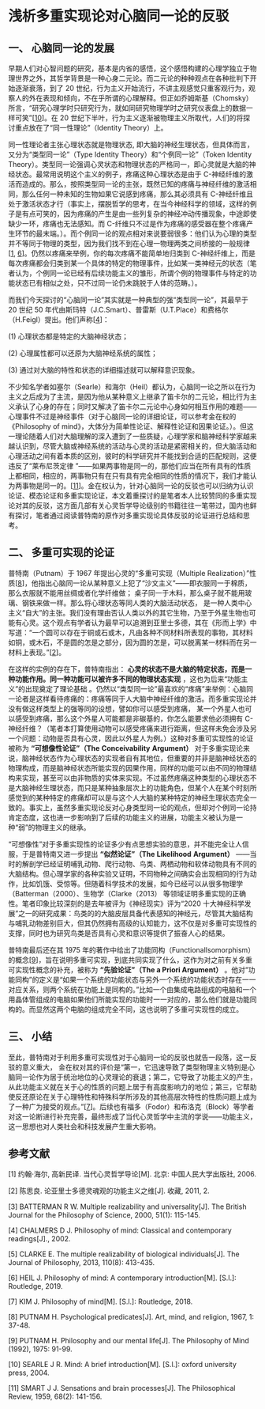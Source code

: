 # 浅析多重实现论对心脑同一论的反驳


## **一、** **心脑同一论的发展**

早期人们对心智问题的研究，基本是内省的感悟，这个感悟构建的心理学独立于物理世界之外，其哲学背景是一种心身二元论。而二元论的种种观点在各种批判下开始逐渐衰落，到了 20 世纪，行为主义开始流行，不讲主观感觉只重客观行为，观察人的外在表现和倾向，不在乎所谓的心理解释。但正如乔姆斯基（Chomsky）所言，“研究心理学时只研究行为，就如同研究物理学时之研究仪表盘上的数据一样可笑”[[10](https://zhuanlan.zhihu.com/p/392462172/edit#_bookmark7)]。在 20 世纪下半叶，行为主义逐渐被物理主义所取代，人们的将探讨重点放在了“同一性理论”（Identity Theory）上。

同一性理论者主张心理状态就是物理状态, 即大脑的神经生理状态，但具体而言，又分为“类型同一论”（Type Identity Theory）和“个例同一论”（Token Identity Theory）。类型同一论强调心灵状态和物理状态的严格同一，即心灵就是大脑的神经状态。最常用说明这个主义的例子，疼痛这种心理状态是由于 C-神经纤维的激活而造成的。那么，按照类型同一论的主张，既然已知的疼痛与神经纤维的激活相同，那么任何一种未知的生物如果它说感到疼痛，那么其必须具有 C-神经纤维且处于激活状态才行（事实上，摆脱哲学的思考，在当今神经科学的领域，这样的例子是有点可笑的，因为疼痛的产生是由一些列复杂的神经冲动传播现象，中途即使缺少一环，疼痛也无法感知。而 C-纤维只不过是作为疼痛的感受器在整个疼痛产生环节的最末端。）。而个例同一论的观点相对来说要弱很多：他们认为心理的类型并不等同于物理的类型，因为我们找不到在心理一物理两类之间桥接的一般规律[[1](https://zhuanlan.zhihu.com/p/392462172/edit#_bookmark0), [6](https://zhuanlan.zhihu.com/p/392462172/edit#_bookmark3)]。仍然以疼痛来举例，你的每次疼痛不能简单地归类到 C-神经纤维上，而是每次疼痛都会归类到某一个具体的特定的物理事件，比如某一类神经元的状态（笔者认为，个例同一论已经有后续功能主义的雏形，所谓个例的物理事件与特定的功能状态已有相似之处，只不过同一论仍未跳脱于人体的范畴。）。

而我们今天探讨的“心脑同一论”其实就是一种典型的强“类型同一论”，其最早于 20 世纪 50 年代由斯玛特（J.C.Smart）、普雷斯（U.T.Place）和费格尔（H.Feigl）提出。他们声称[[4](https://zhuanlan.zhihu.com/p/392462172/edit#_bookmark2)]：

(1) 心理状态都是特定的大脑神经状态；

(2) 心理属性都可以还原为大脑神经系统的属性；

(3) 通过对大脑的特性和状态的详细描述就可以解释意识现象。

  


不少知名学者如塞尔（Searle）和海尔（Heil）都认为，心脑同一论之所以在行为主义之后成为了主流，是因为他从某种意义上继承了笛卡尔的二元论，相比行为主义承认了心身的存在；同时又解决了笛卡尔二元论中心身如何相互作用的难题——心理事件不过是神经事件（对于心脑同一论的详细论证，可以参考金在权的《Philosophy of mind》，大体分为简单性论证、解释性论证和因果论证。）。但这一理论随着人们对大脑理解的深入遭到了一些质疑，心理学家和脑神经科学家越来越认识到，尽管大脑或神经系统的活动与心灵的活动是紧密相关的，但大脑活动和心理活动之间有着本质的区别，彼时的科学研究并不能找到合适的匹配规则，这便违反了“莱布尼茨定律 ”——如果两事物是同一的，那他们应当在所有具有的性质上都相同，相应的，两事物只有在只有具有完全相同的性质的情况下，我们才能认为两事物是同一的。[[11](https://zhuanlan.zhihu.com/p/392462172/edit#_bookmark8)]。金在权认为，针对心脑同一论的反驳也可以归纳为认识论证、模态论证和多重实现论证，本文着重探讨的是笔者本人比较赞同的多重实现论对其的反驳，这方面几部有关心灵哲学导论级别的书籍往往一笔带过，国内也鲜有探讨，笔者通过阅读普特南的原作对多重实现论具体反驳的论证进行总结和思考。

##  **二、** **多重可实现的论证**

普特南（Putnam）于 1967 年提出心灵的“多重可实现（Multiple Realization）”性质[[8](https://zhuanlan.zhihu.com/p/392462172/edit#_bookmark5)]，他指出心脑同一论从某种意义上犯了“沙文主义”——即衣服同一于棉质，那么衣服就不能用丝绸或者化学纤维做； 桌子同一于木料，那么桌子就不能用玻璃、钢铁来做一样。那么将心理状态等同人类的大脑活动状态， 是一种人类中心主义“自大”的主张。我们没有理由否认人类以外的其它生物，乃至于外星生物也可能有心灵。这个观点有学者认为最早可以追溯到亚里士多德，其在《形而上学》中写道：“一个圆可以存在于铜或石或木，凡由各种不同材料所表现的事物，其材料如铜，或木石，不是圆的怎是之部分，因为圆的怎是，可以脱离某一材料而在另一材料上表现。”[[2](https://zhuanlan.zhihu.com/p/392462172/edit#_bookmark1)]。

在这样的实例的存在下，普特南指出： **心灵的状态不是大脑的特定状态，而是一种功能作用。同一种功能可以被许多不同的物理状态实现** ，这也为后来“功能主义”的出现奠定了理论基础 。仍然以“类型同一论”最喜欢的“疼痛”来举例：心脑同一论者是这样看待疼痛的：疼痛等同于人大脑中神经纤维的激活。而多重实现论并没有做这样类型上的强等同的设想，譬如你可以感受到疼痛， 某一个外星人也可以感受到疼痛，那么这个外星人可能都是非碳基的，你怎么能要求他必须拥有 C-神经纤维？（笔者本打算使用动物可以感受疼痛来进行距离，但这样未免会涉及另一个问题：动物是否具有心灵，因此以外星人为例。）这种对多重可实现性的论证被称为 **“可想像性论证”（The** **Conceivability** **Argument）** 对于多重实现论来说，脑神经状态作为心理状态的实现者自有其地位，但重要的并非是脑神经状态的物理构成，而是脑神经状态所能实现的因果作用，同样的功能可以由不同的物理结构来实现，甚至可以由非物质的实体来实现。不过虽然疼痛这种类型的心理状态不是大脑神经生理状态，而只是某种抽象层次上的功能角色，但某个人在某个时刻所感觉到的某种特定的疼痛却可以是与这个人大脑的某种特定的神经生理状态完全一致的。事实上，虽然多重实现论反对心身类型同一论的观点，但却对个例同一论持肯定态度，这也进一步影响到了后续的功能主义的进展，功能主义被认为是一种“弱”的物理主义的继承。

“可想像性”对于多重实现性的论证多少有点思想实验的意思，并不能完全让人信服，于是普特南又进一步提出 **“似然论证”（The** **Likelihood** **Argument）** ——当时的解剖学已经证明哺乳动物、爬行动物、鸟类、两栖动物和软体动物具有不同的大脑结构。但心理学家的各种实验又证明，不同物种之间确实会出现相同的行为动作，比如饥饿、受惊等。但随着科学技术的发展，如今已经可以从很多物理学（Batterman（2000）、生物学（Clarke（2013） 等领域证明多重实现的正确性。笔者印象比较深刻的是去年被评为《神经现实》评为“2020 十大神经科学发展”之一的研究成果：鸟类的的大脑皮层具备代表感知的神经元，尽管其大脑结构与哺乳动物差别巨大，但其仍然拥有高级的认知能力，这不仅是对多重可实现性的支撑，同时也为研究鸟类是否具有心灵和意识等提供了振奋人心的结果。

普特南最后还在其 1975 年的著作中给出了功能同构（FunctionalIsomorphism）的概念[[9](https://zhuanlan.zhihu.com/p/392462172/edit#_bookmark6)]，旨在说明多重可实现，到底共同实现了什么，这作为对之前有关多重可实现性概念的补充，被称为 **“先验论证”（The a Priori Argument）** 。他对“功能同构”的定义是“如果一个系统的功能状态与另外一个系统的功能状态时存在一一对应关系，则两个系统在功能上是同构的。”比如一个由集成电路组成的电脑和一个用晶体管组成的电脑如果他们所能实现的功能时一一对应的，那么他们就是功能同构的。而显然这两个电脑的组成完全不同，这也说明了多重可实现性的成立。

##  **三、** **小结**

至此，普特南对于利用多重可实现性对于心脑同一论的反驳也就告一段落，这一反驳的意义重大， 金在权对其的评价是“第一，它迅速导致了类型物理主义特别是心脑同一论作为居于统治地位的心灵理论的衰退；第二，它导致了功能主义的产生，从此功能主义就在关于心的性质的问题上居于有高度影响力的地位；第三，它帮助使反还原论在关于心理特性和特殊科学所涉及的其他高层次特性的性质问题上成为了一种广为接受的观点。”[[7](https://zhuanlan.zhihu.com/p/392462172/edit#_bookmark4)]。后续也有福多（Fodor）和布洛克（Block）等学者对这一论断进行补充完善，最终形成了当代心灵哲学中主流的学说——功能主义，这一思想也对人类社会和科技发展产生重大影响。

##  **参考文献**

[1] 约翰·海尔, 高新民译. 当代心灵哲学导论[M]. 北京: 中国人民大学出版社, 2006.

[2] 陈思良. 论亚里士多德灵魂观的功能主义之维[J]. 收藏, 2011, 2.

[3] BATTERMAN R W. Multiple realizability and universality[J]. The British Journal for the Philosophy of Science, 2000, 51(1): 115-145.

[4] CHALMERS D J. Philosophy of mind: Classical and contemporary readings[J]., 2002.

[5] CLARKE E. The multiple realizability of biological individuals[J]. The Journal of Philosophy, 2013, 110(8): 413-435.

[6] HEIL J. Philosophy of mind: A contemporary introduction[M]. [S.l.]: Routledge, 2019.

[7] KIM J. Philosophy of mind[M]. [S.l.]: Routledge, 2018.

[8] PUTNAM H. Psychological predicates[J]. Art, mind, and religion, 1967, 1: 37-48.

[9] PUTNAM H. Philosophy and our mental life[J]. The Philosophy of Mind (1992), 1975: 91-99.

[10] SEARLE J R. Mind: A brief introduction[M]. [S.l.]: oxford university press, 2004.

[11] SMART J J. Sensations and brain processes[J]. The Philosophical Review, 1959, 68(2): 141-156.

